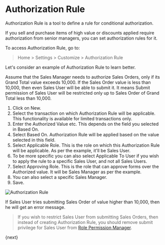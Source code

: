 <!-- add-breadcrumbs -->
# Authorization Rule

Authorization Rule is a tool to define a rule for conditional authorization.

If you sell and purchase items of high value or discounts applied require authorization from senior managers, you can set authorization rules for it.

To access Authorization Rule, go to:

> Home > Settings > Customize > Authorization Rule

Let's consider an example of Authorization Rule to learn better.

Assume that the Sales Manager needs to authorize Sales Orders, only if its Grand Total value exceeds 10,000. If the Sales Order value is less than 10,000, then even Sales User will be able to submit it. It means Submit permission of Sales User will be restricted only up to Sales Order of Grand Total less than 10,000.

1. Click on New.
1. Select the transaction on which Authorization Rule will be applicable. This functionality is available for limited transactions only.
1. Enter the Authorized Value etc. This depends on the field you selected in Based On.
1. Select Based On. Authorization Rule will be applied based on the value selected in this field.
1. Select Applicable Role. This is the role on which this Authorization Rule will be applicable. As per the example, it'll be Sales User.
1. To be more specific you can also select Applicable To User if you wish to apply the rule to a specific Sales User, and not all Sales Users. 
1. Select Approving Role. This is the role that can approve forms over the Authorized value. It will be Sales Manager as per the example.
1. You can also select a specific Sales Manager.
1. Save.

<img class="screenshot" alt="Authorization Rule" src="{{docs_base_url}}/assets/img/setup/auth-rule.png">

If Sales User tries submitting Sales Order of value higher than 10,000, then he will get an error message.

> If you wish to restrict Sales User from submitting Sales Orders, then instead of creating Authorization Rule, you should remove submit privilege for Sales User from [Role Permission Manager](/docs/user/manual/en/setting-up/users-and-permissions/role-based-permissions).

{next}
